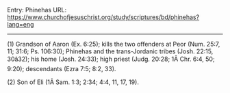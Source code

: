 Entry: Phinehas
URL: https://www.churchofjesuschrist.org/study/scriptures/bd/phinehas?lang=eng

---

(1) Grandson of Aaron (Ex. 6:25); kills the two offenders at Peor (Num. 25:7, 11; 31:6; Ps. 106:30); Phinehas and the trans-Jordanic tribes (Josh. 22:15, 30â32); his home (Josh. 24:33); high priest (Judg. 20:28; 1Â Chr. 6:4, 50; 9:20); descendants (Ezra 7:5; 8:2, 33).

(2) Son of Eli (1Â Sam. 1:3; 2:34; 4:4, 11, 17, 19).
